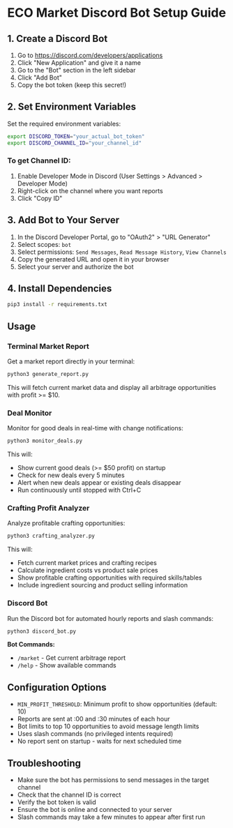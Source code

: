 # ECO Market Discord Bot Setup Guide

## 1. Create a Discord Bot

1. Go to https://discord.com/developers/applications
2. Click "New Application" and give it a name
3. Go to the "Bot" section in the left sidebar
4. Click "Add Bot"
5. Copy the bot token (keep this secret!)

## 2. Set Environment Variables

Set the required environment variables:

```bash
export DISCORD_TOKEN="your_actual_bot_token"
export DISCORD_CHANNEL_ID="your_channel_id"
```

### To get Channel ID:
1. Enable Developer Mode in Discord (User Settings > Advanced > Developer Mode)
2. Right-click on the channel where you want reports
3. Click "Copy ID"

## 3. Add Bot to Your Server

1. In the Discord Developer Portal, go to "OAuth2" > "URL Generator"
2. Select scopes: `bot`
3. Select permissions: `Send Messages`, `Read Message History`, `View Channels`
4. Copy the generated URL and open it in your browser
5. Select your server and authorize the bot

## 4. Install Dependencies

```bash
pip3 install -r requirements.txt
```

## Usage

### Terminal Market Report

Get a market report directly in your terminal:

```bash
python3 generate_report.py
```

This will fetch current market data and display all arbitrage opportunities with profit >= $10.

### Deal Monitor

Monitor for good deals in real-time with change notifications:

```bash
python3 monitor_deals.py
```

This will:
- Show current good deals (>= $50 profit) on startup
- Check for new deals every 5 minutes
- Alert when new deals appear or existing deals disappear
- Run continuously until stopped with Ctrl+C

### Crafting Profit Analyzer

Analyze profitable crafting opportunities:

```bash
python3 crafting_analyzer.py
```

This will:
- Fetch current market prices and crafting recipes
- Calculate ingredient costs vs product sale prices
- Show profitable crafting opportunities with required skills/tables
- Include ingredient sourcing and product selling information

### Discord Bot

Run the Discord bot for automated hourly reports and slash commands:

```bash
python3 discord_bot.py
```

**Bot Commands:**
- `/market` - Get current arbitrage report
- `/help` - Show available commands

## Configuration Options

- `MIN_PROFIT_THRESHOLD`: Minimum profit to show opportunities (default: 10)
- Reports are sent at :00 and :30 minutes of each hour
- Bot limits to top 10 opportunities to avoid message length limits
- Uses slash commands (no privileged intents required)
- No report sent on startup - waits for next scheduled time

## Troubleshooting

- Make sure the bot has permissions to send messages in the target channel
- Check that the channel ID is correct
- Verify the bot token is valid
- Ensure the bot is online and connected to your server
- Slash commands may take a few minutes to appear after first run